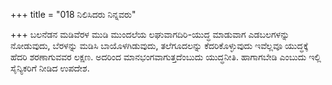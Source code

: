 +++
title = "018 ನಿಲಿಸಿದರು ನಿನ್ನವರು"

+++
ಬಲನೆಡನ ಮಡಿವೆರಳ ಮುಡಿ ಮುಂದಲೆಯ ಲಘುವಾಗದಿರಿ-ಯುದ್ಧ ಮಾಡುವಾಗ ಎಡಬಲಗಳನ್ನು ನೋಡುವುದು, ಬೆರಳನ್ನು ಮಡಿಸಿ ಬಾಯೊಳಗಿಡುವುದು, ತಲೆಗೂದಲನ್ನು ಕೆದರಿಕೊಳ್ಳುವುದು ಇವೆಲ್ಲವೂ ಯುದ್ಧಕ್ಕೆ ಹೆದರಿ ಶರಣಾಗುವವರ ಲಕ್ಷಣ. ಅದರಿಂದ ಮಾನಭಂಗವಾಗುತ್ತದೆಂಬುದು ಯುದ್ಧನೀತಿ. ಹಾಗಾಗಬೇಡಿ ಎಂಬುದು ಇಲ್ಲಿ ಸೈನ್ಯಿಕರಿಗೆ ನೀಡಿದ ಉಪದೇಶ.
